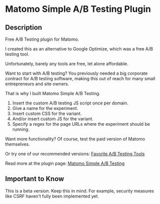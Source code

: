 # Matomo Simple A/B Testing Plugin

## Description

Free A/B Testing plugin for Matomo.

I created this as an alternative to Google Optimize, which was a free A/B testing tool.

Unfortunately, barely any tools are free, let alone affordable.

Want to start with A/B testing? You previously needed a big corporate contract for A/B testing software, making this out of reach for many small entrepreneurs and site owners.

That is why I built Matomo Simple A/B Testing.

1. Insert the custom A/B testing JS script once per domain.
2. Give a name for the experiment.
3. Insert custom CSS for the variant.
4. And/or insert custom JS for the variant.
5. Specify a regex for the page URLs where the experiment should be running.

Want more functionality? Of course, test the paid version of Matomo themselves.

Or try one of our recommended versions:
[Favorite A/B Testing Tools](https://www.nofrillsplugins.com/blog/favorite-ab-testing-tools)

Read more at the plugin page:
[Matomo Simple A/B Testing](https://www.nofrillsplugins.com/matomo-simple-ab-testing)

## Important to Know

This is a beta version. Keep this in mind. For example, security measures like CSRF haven't fully been implemented yet.

